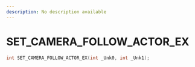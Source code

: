 ```yaml
---
description: No description available 
---
```


# SET_CAMERA_FOLLOW_ACTOR_EX

```cpp
int SET_CAMERA_FOLLOW_ACTOR_EX(int _Unk0, int _Unk1);
```
